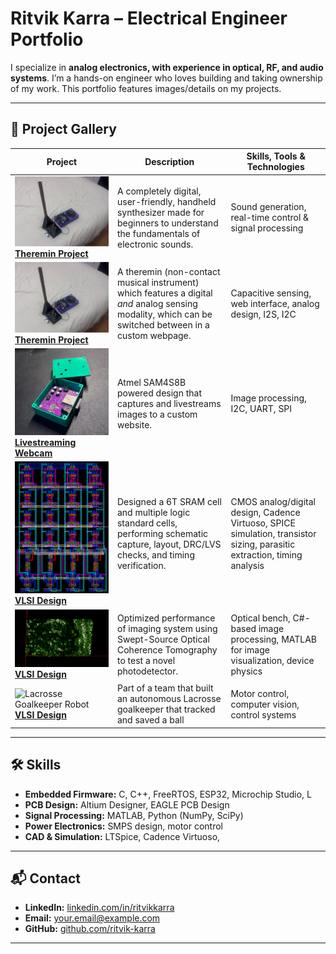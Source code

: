 # Ritvik Karra – Electrical Engineer Portfolio

I specialize in **analog electronics, with experience in optical, RF, and audio systems**. I’m a hands-on engineer who loves building and taking ownership of my work. This portfolio features images/details on my projects. 

---

## 📂 Project Gallery

| Project | Description | Skills, Tools & Technologies |
|---------|-------------|--------------|
| ![Synthesizer](docs/img/theremin_complete.png) <br> **[Theremin Project](projects/01-synthesizer/README.md)** | A completely digital, user-friendly, handheld synthesizer made for beginners to understand the fundamentals of electronic sounds. | Sound generation, real-time control & signal processing |
| ![Theremin Project](docs/img/theremin_complete.png) <br> **[Theremin Project](projects/02-multimodal-theremin/README.md)** | A theremin (non-contact musical instrument) which features a digital _and_ analog sensing modality, which can be switched between in a custom webpage. | Capacitive sensing, web interface, analog design, I2S, I2C |
| ![Webcam Project](docs/img/webcam.png) <br> **[Livestreaming Webcam](projects/03-livestream-webcam/README.md)** | Atmel SAM4S8B powered design that captures and livestreams images to a custom website. | Image processing, I2C, UART, SPI |
| ![VLSI Design](docs/img/6T_SRAM_Layout.png) <br> **[VLSI Design](projects/04-VLSI-design/README.md)** | Designed a 6T SRAM cell and multiple logic standard cells, performing schematic capture, layout, DRC/LVS checks, and timing verification.  | CMOS analog/digital design, Cadence Virtuoso, SPICE simulation, transistor sizing, parasitic extraction, timing analysis |
| ![Optical Coherence Tomography](docs/img/penny.png) <br> **[VLSI Design](projects/05-optical-coherence-tomography/README.md)** | Optimized performance of imaging system using Swept-Source Optical Coherence Tomography to test a novel photodetector. | Optical bench,  C#-based image processing, MATLAB for image visualization, device physics |
| ![Lacrosse Goalkeeper Robot](docs/img/lacrosse_goalie.gif) <br> **[VLSI Design](projects/06-lacrosse-goalkeeper-robot/README.md)** | Part of a team that built an autonomous Lacrosse goalkeeper that tracked and saved a ball | Motor control, computer vision, control systems |
---

## 🛠 Skills

- **Embedded Firmware:** C, C++, FreeRTOS, ESP32, Microchip Studio, L
- **PCB Design:** Altium Designer, EAGLE PCB Design
- **Signal Processing:** MATLAB, Python (NumPy, SciPy)
- **Power Electronics:** SMPS design, motor control
- **CAD & Simulation:** LTSpice, Cadence Virtuoso, 

---

## 📬 Contact

- **LinkedIn:** [linkedin.com/in/ritvikkarra](https://linkedin.com/in/ritvikkarra)
- **Email:** your.email@example.com
- **GitHub:** [github.com/ritvik-karra](https://github.com/ritvik-karra)

---
